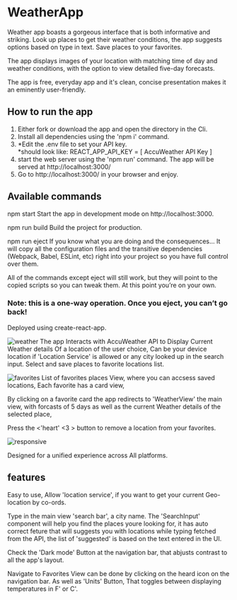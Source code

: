 # WeatherApp 
Weather app boasts a gorgeous interface that is both informative and striking.
Look up places to get their weather conditions, the app suggests options based on type in text.
Save places to your favorites.

The app displays images of your location with matching time of day and weather conditions, with the option
to view detailed five-day forecasts.

The app is free, everyday app and it's clean, concise presentation makes it an eminently user-friendly.

## How to run the app 
1.  Either fork or download the app and open the directory in the Cli.
2.  Install all dependencies using the 'npm i' command.
3.  *Edit the .env file to set your API key.  
*should look like:
REACT_APP_API_KEY = [ AccuWeather API Key ]
4.  start the web server using the 'npm run' command. The app will be served at http://localhost:3000/
5.  Go to http://localhost:3000/ in your browser and enjoy.

## Available commands
npm start
Start the app in development mode on http://localhost:3000.

npm run build
Build the project for production.

npm run eject
If you know what you are doing and the consequences...
It will copy all the configuration files and the transitive dependencies (Webpack, Babel, ESLint, etc) right into your project so you have full control over them. 

All of the commands except eject will still work, but they will point to the copied scripts so you can tweak them.
At this point you’re on your own.
### Note: this is a one-way operation. Once you eject, you can’t go back!

Deployed using create-react-app.

![weather](https://user-images.githubusercontent.com/65711940/139273773-e7f4bc2c-d1ff-49a9-9221-7be7f8934dcb.jpeg)
The app Interacts with AccuWeather API to Display Current Weather details
Of a location of the user choice, Can be your device location if 'Location Service' is allowed or any city looked up in the search input.
Select and save places to favorite locations list.

![favorites](https://user-images.githubusercontent.com/65711940/139273180-39edd1a1-1dff-474c-afcf-f01eaf3d3268.jpeg)
List of favorites places View, where you can accsess saved locations,
Each favorite has a card view, 

By clicking on a favorite card the app redirects to 'WeatherView' the main view,
with forcasts of 5 days as well as the current Weather details of the selected place, 

Press the <'heart' <3 > button to remove a location from your favorites.

![responsive](https://user-images.githubusercontent.com/65711940/139274038-93ea97a6-27b4-4a88-b0ac-4695009d4da6.jpeg)

Designed for a unified experience across All platforms.

## features

Easy to use, 
Allow 'location service', if you want to get your current Geo-location by co-ords.

Type in the main view 'search bar', a city name.
The 'SearchInput' component will help you find the places youre looking for,
it has auto correct feture that will suggests you with locations while typing fetched from the API, the list of 'suggested' is based on the text entered in the UI.

Check the 'Dark mode' Button at the navigation bar, 
that abjusts contrast to all the app's layout. 

Navigate to Favorites View can be done by clicking on the heard icon on the navigation bar.
As well as 'Units' Button, That toggles between displaying temperatures in F' or C'.


